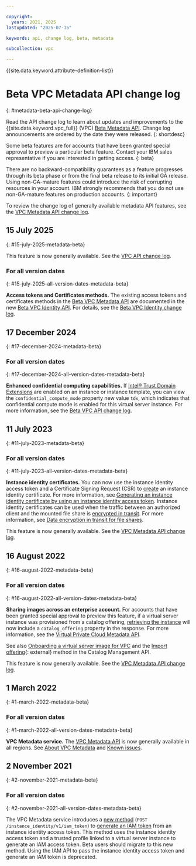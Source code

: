 ```yaml
---

copyright:
  years: 2021, 2025
lastupdated: "2025-07-15"

keywords: api, change log, beta, metadata

subcollection: vpc

---
```


{{site.data.keyword.attribute-definition-list}}

# Beta VPC Metadata API change log
{: #metadata-beta-api-change-log}

Read the API change log to learn about updates and improvements to the {{site.data.keyword.vpc_full}} (VPC) [Beta Metadata API](/apidocs/vpc-metadata-beta). Change log announcements are ordered by the date they were released.
{: shortdesc}

Some beta features are for accounts that have been granted special approval to preview a particular beta feature. Contact your IBM sales representative if you are interested in getting access.
{: beta}

There are no backward-compatibility guarantees as a feature progresses through its beta phase or from the final beta release to its initial GA release. Using non-GA-mature features could introduce the risk of corrupting resources in your account. IBM strongly recommends that you do not use non-GA-mature features on production accounts.
{: important}

To review the change log of generally available metadata API features, see the [VPC Metadata API change log](/docs/vpc?topic=vpc-metadata-api-change-log).

## 15 July 2025
{: #15-july-2025-metadata-beta}

This feature is now generally available. See the [VPC API change log](/docs/vpc?topic=vpc-api-change-log#26-august-2025).

### For all version dates
{: #15-july-2025-all-version-dates-metadata-beta}

**Access tokens and Certificates methods.** The existing access tokens and certificates methods in the [Beta VPC Metadata API](/apidocs/vpc-metadata-beta) are documented in the new [Beta VPC Identity API](/apidocs/vpc-identity-beta). For details, see the [Beta VPC Identity change log](/docs/vpc?topic=vpc-identity-beta-api-change-log#15-july-2025-identity-beta).

## 17 December 2024
{: #17-december-2024-metadata-beta}

### For all version dates
{: #17-december-2024-all-version-dates-metadata-beta}

**Enhanced confidential computing capabilities.** If [Intel&reg; Trust Domain Extensions](/docs/vpc?topic=vpc-about-confidential-computing-vpc) are enabled on an instance or instance template, you can view the `confidential_compute_mode` property new value `tdx`, which indicates that confidential compute mode is enabled for this virtual server instance. For more information, see the [Beta VPC API change log](/docs/vpc?topic=vpc-api-change-log-beta#17-december-2024-beta).

## 11 July 2023
{: #11-july-2023-metadata-beta}

### For all version dates
{: #11-july-2023-all-version-dates-metadata-beta}

**Instance identity certificates.** You can now use the instance identity access token and a Certificate Signing Request (CSR) to [create](/apidocs/vpc-metadata-beta#create-certificate) an instance identity certificate. For more information, see [Generating an instance identity certificate by using an instance identity access token](/docs/vpc?topic=vpc-imd-identity-operations&interface=api#imd-acquire-certificate). Instance identity certificates can be used when the traffic between an authorized client and the mounted file share is [encrypted in transit](/docs/vpc?topic=vpc-file-storage-vpc-eit). For more information, see [Data encryption in transit for file shares](/docs/vpc?topic=vpc-api-change-log-beta#11-july-2023-beta).

This feature is now generally available. See the [VPC Metadata API change log](/docs/vpc?topic=vpc-metadata-api-change-log#15-august-2023-metadata).

## 16 August 2022
{: #16-august-2022-metadata-beta}

### For all version dates
{: #16-august-2022-all-version-dates-metadata-beta}

**Sharing images across an enterprise account.** For accounts that have been granted special approval to preview this feature, if a virtual server instance was provisioned from a catalog offering, [retrieving the instance](/apidocs/vpc-metadata#get-instance) will now include a `catalog_offering` property in the response. For more information, see the [Virtual Private Cloud Metadata API](/apidocs/vpc-metadata).

See also [Onboarding a virtual server image for VPC](/docs/account?topic=account-catalog-vsivpc-tutorial) and the [Import offering](/apidocs/resource-catalog/private-catalog#import-offering){: external} method in the Catalog Management API.

This feature is now generally available. See the [VPC Metadata API change log](/docs/vpc?topic=vpc-metadata-api-change-log#27-september-2022-metadata).

## 1 March 2022
{: #1-march-2022-metadata-beta}

### For all version dates
{: #1-march-2022-all-version-dates-metadata-beta}

**VPC Metadata service.** The [VPC Metadata API](/apidocs/vpc-metadata) is now generally available in all regions. See [About VPC Metadata](/docs/vpc?topic=vpc-imd-about) and [Known issues](/docs/vpc?topic=vpc-known-issues).

## 2 November 2021
{: #2-november-2021-metadata-beta}

### For all version dates
{: #2-november-2021-all-version-dates-metadata-beta}

The VPC Metadata service introduces a [new method](/apidocs/vpc-metadata-beta#create-iam-token) (`POST /instance_identity/v1/iam_token`) to [generate an IAM token](/docs/vpc?topic=vpc-imd-identity-operations&interface=api#imd-token-exchange) from an instance identity access token. This method uses the instance identity access token and a trusted profile linked to a virtual server instance to generate an IAM access token. Beta users should migrate to this new method. Using the IAM API to pass the instance identity access token and generate an IAM token is deprecated.
